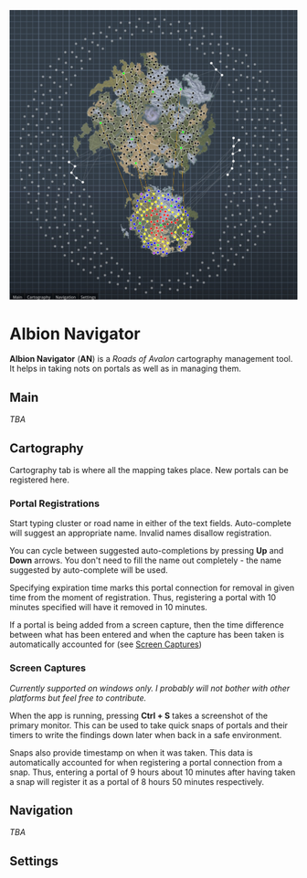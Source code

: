﻿![alt text](/preview.jpg)

# Albion Navigator

**Albion Navigator** (**AN**) is a _Roads of Avalon_ cartography management tool.
It helps in taking nots on portals as well as in managing them.

## Main

_TBA_

## Cartography

Cartography tab is where all the mapping takes place. New portals can be registered here.

### Portal Registrations

Start typing cluster or road name in either of the text fields. Auto-complete will suggest
an appropriate name. Invalid names disallow registration.

You can cycle between suggested auto-completions by pressing **Up** and **Down** arrows.
You don't need to fill the name out completely - the name suggested by auto-complete will be used.

Specifying expiration time marks this portal connection for removal in given time from the moment
of registration. Thus, registering a portal with 10 minutes specified will have it removed in 10
minutes.

If a portal is being added from a screen capture, then the time difference between what has been
entered and when the capture has been taken is automatically accounted for (see [Screen Captures](#Screen-Captures))

### Screen Captures

_Currently supported on windows only. I probably will not bother with other platforms but feel free to contribute._

When the app is running, pressing **Ctrl + S** takes a screenshot of the primary monitor.
This can be used to take quick snaps of portals and their timers to write the findings down later
when back in a safe environment. 

Snaps also provide timestamp on when it was taken. This data is automatically accounted for when
registering a portal connection from a snap. Thus, entering a portal of 9 hours about 10 minutes
after having taken a snap will register it as a portal of 8 hours 50 minutes respectively.

## Navigation

_TBA_

## Settings
